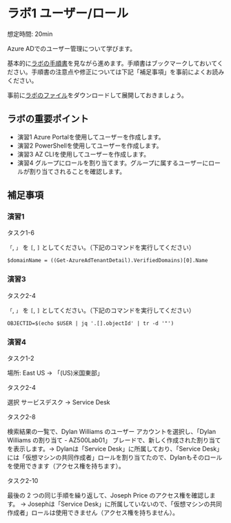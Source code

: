 # ラボ1 ユーザー/ロール

想定時間: 20min

Azure ADでのユーザー管理について学びます。

基本的に[ラボの手順書](https://microsoftlearning.github.io/AZ-500JA-AzureSecurityTechnologies/)を見ながら進めます。手順書はブックマークしておいてください。手順書の注意点や修正については下記「補足事項」を事前によくお読みください。


事前に[ラボのファイル](https://github.com/MicrosoftLearning/AZ-500JA-AzureSecurityTechnologies/archive/master.zip)をダウンロードして展開しておきましょう。

## ラボの重要ポイント

- 演習1 Azure Portalを使用してユーザーを作成します。
- 演習2 PowerShellを使用してユーザーを作成します。
- 演習3 AZ CLIを使用してユーザーを作成します。
- 演習4 グループにロールを割り当てます。グループに属するユーザーにロールが割り当てされることを確認します。

## 補足事項

### 演習1

タスク1-6


`「`, `」` を `[`, `]` としてください。（下記のコマンドを実行してください）
```
$domainName = ((Get-AzureAdTenantDetail).VerifiedDomains)[0].Name
```

### 演習3

タスク2-4

`「`, `」` を `[`, `]` としてください。（下記のコマンドを実行してください）

```
OBJECTID=$(echo $USER | jq '.[].objectId' | tr -d '"')
```

### 演習4

タスク1-2 

場所: East US → 「(US)米国東部」

タスク2-4

選択 サービスデスク → Service Desk

タスク2-8

検索結果の一覧で、Dylan Williams のユーザー アカウントを選択し、「Dylan Williams の割り当て - AZ500Lab01」 ブレードで、新しく作成された割り当てを表示します。→ Dylanは「Service Desk」に所属しており、「Service Desk」には「仮想マシンの共同作成者」ロールを割り当てたので、Dylanもそのロールを使用できます（アクセス権を持ちます）。

タスク2-10

最後の 2 つの同じ手順を繰り返して、Joseph Price のアクセス権を確認します。  → Josephは「Service Desk」に所属していないので、「仮想マシンの共同作成者」ロールは使用できません（アクセス権を持ちません）。
